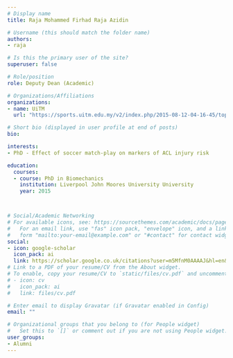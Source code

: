 ```yaml
---
# Display name
title: Raja Mohammed Firhad Raja Azidin

# Username (this should match the folder name)
authors:
- raja

# Is this the primary user of the site?
superuser: false

# Role/position
role: Deputy Dean (Academic)

# Organizations/Affiliations
organizations:
- name: UiTM
  url: "https://sports.uitm.edu.my/v2/index.php/2015-08-12-04-16-45/top-management/31-ym-raja-mohammed-firhad-raja-azidin-dr"

# Short bio (displayed in user profile at end of posts)
bio:

interests:
- PhD - Effect of soccer match-play on markers of ACL injury risk

education:
  courses:
  - course: PhD in Biomechanics
    institution: Liverpool John Moores University University
    year: 2015



# Social/Academic Networking
# For available icons, see: https://sourcethemes.com/academic/docs/page-builder/#icons
#   For an email link, use "fas" icon pack, "envelope" icon, and a link in the
#   form "mailto:your-email@example.com" or "#contact" for contact widget.
social:
- icon: google-scholar
  icon_pack: ai
  link: https://scholar.google.co.uk/citations?user=m5MfnM0AAAAJ&hl=en&oi=ao
# Link to a PDF of your resume/CV from the About widget.
# To enable, copy your resume/CV to `static/files/cv.pdf` and uncomment the lines below.
# - icon: cv
#   icon_pack: ai
#   link: files/cv.pdf

# Enter email to display Gravatar (if Gravatar enabled in Config)
email: ""

# Organizational groups that you belong to (for People widget)
#   Set this to `[]` or comment out if you are not using People widget.
user_groups:
- Alumni
---
```

